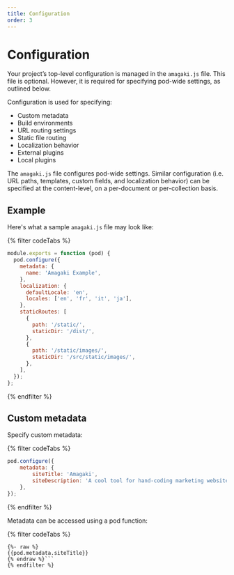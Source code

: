 ```yaml
---
title: Configuration
order: 3
---
```

# Configuration

Your project’s top-level configuration is managed in the `amagaki.js` file. This
file is optional. However, it is required for specifying pod-wide settings, as
outlined below.

Configuration is used for specifying:

- Custom metadata
- Build environments
- URL routing settings
- Static file routing
- Localization behavior
- External plugins
- Local plugins

The `amagaki.js` file configures pod-wide settings. Similar configuration (i.e.
URL paths, templates, custom fields, and localization behavior) can be specified
at the content-level, on a per-document or per-collection basis.

## Example

Here's what a sample `amagaki.js` file may look like:

{% filter codeTabs %}
```javascript:title=amagaki.js
module.exports = function (pod) {
  pod.configure({
    metadata: {
      name: 'Amagaki Example',
    },
    localization: {
      defaultLocale: 'en',
      locales: ['en', 'fr', 'it', 'ja'],
    },
    staticRoutes: [
      {
        path: '/static/',
        staticDir: '/dist/',
      },
      {
        path: '/static/images/',
        staticDir: '/src/static/images/',
      },
    ],
  });
};
```
{% endfilter %}

## Custom metadata

Specify custom metadata:

{% filter codeTabs %}
```javascript:title=amagaki.js
pod.configure({
    metadata: {
        siteTitle: 'Amagaki',
        siteDescription: 'A cool tool for hand-coding marketing websites.',
    },
});
```
{% endfilter %}

Metadata can be accessed using a pod function:

{% filter codeTabs %}
```nunjucks
{%- raw %}
{{pod.metadata.siteTitle}}
{% endraw %}```
{% endfilter %}
